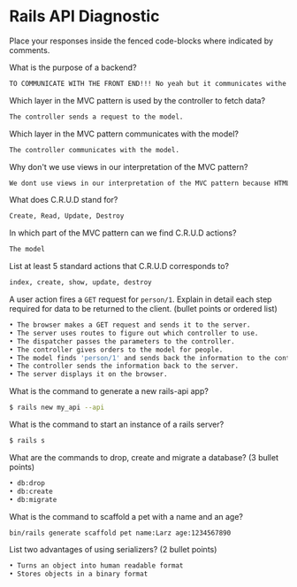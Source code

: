 # Rails API Diagnostic

Place your responses inside the fenced code-blocks where indicated by comments.


What is the purpose of a backend?

```bash
TO COMMUNICATE WITH THE FRONT END!!! No yeah but it communicates withe the front end and takes requests and interprets them, makes changes, or updates, and returns a resonse back.
```

Which layer in the MVC pattern is used by the controller to fetch data?

```bash
The controller sends a request to the model.
```

Which layer in the MVC pattern communicates with the model?

```bash
The controller communicates with the model.
```

Why don't we use views in our interpretation of the MVC pattern?

```bash
We dont use views in our interpretation of the MVC pattern because HTML, CSS, etc dont know whats happening in the back end. The solely read what the controller gives them.
```

What does C.R.U.D stand for?

```bash
Create, Read, Update, Destroy
```

In which part of the MVC pattern can we find C.R.U.D actions?

```bash
The model
```
List at least 5 standard actions that C.R.U.D corresponds to?

```bash
index, create, show, update, destroy
```

A user action fires a `GET` request for `person/1`. Explain in detail each step
required for data to be returned to the client. (bullet points or ordered list)

```bash
• The browser makes a GET request and sends it to the server.
• The server uses routes to figure out which controller to use.
• The dispatcher passes the parameters to the controller.
• The controller gives orders to the model for people.
• The model finds 'person/1' and sends back the information to the controller.
• The controller sends the information back to the server.
• The server displays it on the browser.
```

What is the command to generate a new rails-api app?

```bash
$ rails new my_api --api
```

What is the command to start an instance of a rails server?

```bash
$ rails s
```

What are the commands to drop, create and migrate a database? (3 bullet points)

```bash
• db:drop
• db:create
• db:migrate
```

What is the command to scaffold a pet with a name and an age?

```bash
bin/rails generate scaffold pet name:Larz age:1234567890
```

List two advantages of using serializers? (2 bullet points)

```bash
• Turns an object into human readable format
• Stores objects in a binary format
```
